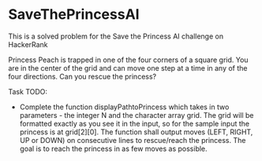 # SaveThePrincessAI
This is a solved problem for the Save the Princess AI challenge on HackerRank

Princess Peach is trapped in one of the four corners of a square grid. You are in the center of the grid and can move one step at a time in any of the four directions. Can you rescue the princess?

Task TODO:

- Complete the function displayPathtoPrincess which takes in two parameters - the integer N and the character array grid. The grid will be formatted exactly as you see it in the input, so for the sample input the princess is at grid[2][0]. The function shall output moves (LEFT, RIGHT, UP or DOWN) on consecutive lines to rescue/reach the princess. The goal is to reach the princess in as few moves as possible.
